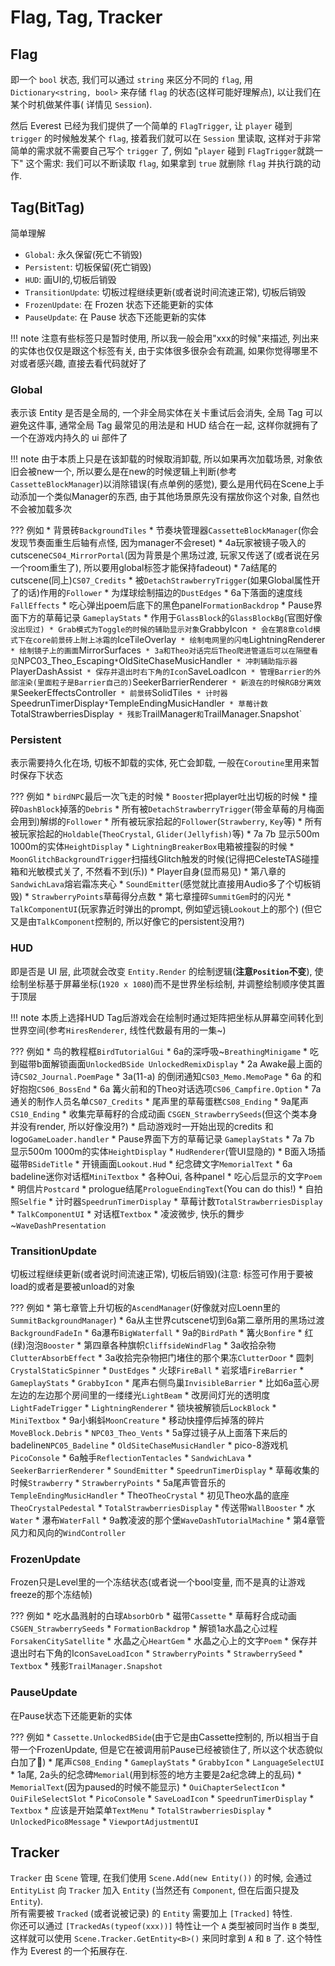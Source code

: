 # Flag, Tag, Tracker

## Flag

即一个 `bool` 状态, 我们可以通过 `string` 来区分不同的 `flag`, 用 `Dictionary<string, bool>` 来存储 `flag` 的状态(这样可能好理解点), 以让我们在某个时机做某件事(
详情见 `Session`).

然后 Everest 已经为我们提供了一个简单的 `FlagTrigger`, 让 `player` 碰到 `trigger` 的时候触发某个 `flag`, 接着我们就可以在 `Session` 里读取,
这样对于非常简单的需求就不需要自己写个 `trigger` 了, 例如 "`player` 碰到 `FlagTrigger`就跳一下" 这个需求: 我们可以不断读取 `flag`, 如果拿到 `true` 就删除 `flag` 并执行跳的动作.

## Tag(BitTag)

简单理解

* `Global`: 永久保留(死亡不销毁)
* `Persistent`: 切板保留(死亡销毁)
* `HUD`: 画UI的,切板后销毁
* `TransitionUpdate`: 切板过程继续更新(或者说时间流速正常), 切板后销毁
* `FrozenUpdate`: 在 Frozen 状态下还能更新的实体
* `PauseUpdate`: 在 Pause 状态下还能更新的实体

!!! note
    注意有些标签只是暂时使用, 所以我一般会用"xxx的时候"来描述, 列出来的实体也仅仅是跟这个标签有关, 由于实体很多很杂会有疏漏, 如果你觉得哪里不对或者感兴趣, 直接去看代码就好了

### Global

表示该 Entity 是否是全局的, 一个非全局实体在关卡重试后会消失, 全局 Tag 可以避免这件事, 通常全局 Tag 最常见的用法是和 HUD 结合在一起, 这样你就拥有了一个在游戏内持久的 ui 部件了

!!! note
    由于本质上只是在该卸载的时候取消卸载, 所以如果再次加载场景, 对象依旧会被new一个, 所以要么是在new的时候逻辑上判断(参考`CassetteBlockManager`)以消除错误(有点单例的感觉), 要么是用代码在Scene上手动添加一个类似Manager的东西, 由于其他场景原先没有摆放你这个对象, 自然也不会被加载多次

??? 例如
    * 背景砖`BackgroundTiles`
    * 节奏块管理器`CassetteBlockManager`(你会发现节奏面重生后轴有点怪, 因为manager不会reset)
    * 4a玩家被镜子吸入的cutscene`CS04_MirrorPortal`(因为背景是个黑场过渡, 玩家又传送了(或者说在另一个room重生了), 所以要用global标签才能保持fadeout)
    * 7a结尾的cutscene(同上)`CS07_Credits`
    * 被`DetachStrawberryTrigger`(如果Global属性开了的话)作用的`Follower`
    * 为煤球绘制描边的`DustEdges`
    * 6a下落面的速度线`FallEffects`
    * 吃心弹出poem后底下的黑色panel`FormationBackdrop`
    * Pause界面下方的草莓记录 `GameplayStats`
    * 作用于`GlassBlock`的`GlassBlockBg`(官图好像`没出现过)
    * Grab模式为Toggle的时候的辅助显示对象`GrabbyIcon`
    * 会在第8章cold模式下在core前景砖上附上冰霜的`IceTileOverlay`
    * 绘制电网里的闪电`LightningRenderer`
    * 绘制镜子上的画面`MirrorSurfaces`
    * 3a和Theo对话完后Theo爬进管道后可以在隔壁看见`NPC03_Theo_Escaping`
    * `OldSiteChaseMusicHandler`
    * 冲刺辅助指示器`PlayerDashAssist`
    * 保存并退出时右下角的Icon`SaveLoadIcon`
    * 管理Barrier的外部渲染(里面粒子是Barrier自己的)`SeekerBarrierRenderer`
    * 新浪在的时候RGB分离效果`SeekerEffectsController`
    * 前景砖`SolidTiles`
    * 计时器`SpeedrunTimerDisplay`
    * `TempleEndingMusicHandler`
    * 草莓计数`TotalStrawberriesDisplay`
    * 残影`TrailManager`和`TrailManager.Snapshot`

### Persistent

表示需要持久化在场, 切板不卸载的实体, 死亡会卸载, 一般在`Coroutine`里用来暂时保存下状态

??? 例如
    * `birdNPC`最后一次飞走的时候
    * `Booster`把player吐出切板的时候
    * 撞碎`DashBlock`掉落的`Debris`
    * 所有被`DetachStrawberryTrigger`(带金草莓的月梅面会用到)解绑的`Follower`
    * 所有被玩家拾起的`Follower`(`Strawberry`, `Key`等)
    * 所有被玩家拾起的`Holdable`(`TheoCrystal`, `Glider(Jellyfish)`等)
    * 7a 7b 显示500m 1000m的实体`HeightDisplay`
    * `LightningBreakerBox`电箱被撞裂的时候
    * `MoonGlitchBackgroundTrigger`扫描线Glitch触发的时候(记得把CelesteTAS碰撞箱和光敏模式关了, 不然看不到(乐))
    * Player自身(显而易见)
    * 第八章的`SandwichLava`熔岩霜冻夹心
    * `SoundEmitter`(感觉就比直接用Audio多了个切板销毁)
    * `StrawberryPoints`草莓得分点数
    * 第七章撞碎`SummitGem`时的闪光
    * `TalkComponentUI`(玩家靠近时弹出的prompt, 例如望远镜`Lookout`上的那个) (但它又是由`TalkComponent`控制的, 所以好像它的persistent没用?)

### HUD

即是否是 UI 层, 此项就会改变 `Entity.Render` 的绘制逻辑(**注意`Position`不变**), 使绘制坐标基于屏幕坐标(`1920 x 1080`)而不是世界坐标绘制, 并调整绘制顺序使其置于顶层

!!! note
    本质上选择HUD Tag后游戏会在绘制时通过矩阵把坐标从屏幕空间转化到世界空间(参考`HiresRenderer`, 线性代数最有用的一集~)

??? 例如
    * 鸟的教程框`BirdTutorialGui`
    * 6a的深呼吸~`BreathingMinigame`
    * 吃到磁带b面解锁画面`UnlockedBSide UnlockedRemixDisplay`
    * 2a Awake最上面的诗`CS02_Journal.PoemPage`
    * 3a(11-a) 的倒闭通知`CS03_Memo.MemoPage`
    * 6a 的和好抱抱`CS06_BossEnd`
    * 6a 篝火前和的Theo对话选项`CS06_Campfire.Option`
    * 7a通关的制作人员名单`CS07_Credits`
    * 尾声里的草莓蛋糕`CS08_Ending`
    * 9a尾声 `CS10_Ending`
    * 收集完草莓籽的合成动画 `CSGEN_StrawberrySeeds`(但这个类本身并没有render, 所以好像没用?)
    * 启动游戏时一开始出现的credits 和 logo`GameLoader.handler`
    * Pause界面下方的草莓记录 `GameplayStats`
    * 7a 7b 显示500m 1000m的实体`HeightDisplay`
    * `HudRenderer`(管UI显隐的)
    * B面入场插磁带`BSideTitle`
    * 开镜画面`Lookout.Hud`
    * 纪念碑文字`MemorialText`
    * 6a badeline迷你对话框`MiniTextbox`
    * 各种Oui, 各种panel
    * 吃心后显示的文字`Poem`
    * 明信片`Postcard`
    * prologue结尾`PrologueEndingText`(You can do this!)
    * 自拍照`Selfie`
    * 计时器`SpeedrunTimerDisplay`
    * 草莓计数`TotalStrawberriesDisplay`
    * `TalkComponentUI`
    * 对话框`Textbox`
    * 凌波微步, 快乐的舞步~`WaveDashPresentation`

### TransitionUpdate

切板过程继续更新(或者说时间流速正常), 切板后销毁)(注意: 标签可作用于要被load的或者是要被unload的对象

??? 例如
    * 第七章管上升切板的`AscendManager`(好像就对应Loenn里的`SummitBackgroundManager`)
    * 6a从主世界cutscene切到6a第二章所用的黑场过渡`BackgroundFadeIn`
    * 6a瀑布`BigWaterfall`
    * 9a的`BirdPath`
    * 篝火`Bonfire`
    * 红(绿)泡泡`Booster`
    * 第四章各种旗帜`CliffsideWindFlag`
    * 3a收拾杂物`ClutterAbsorbEffect`
    * 3a收拾完杂物把门堵住的那个果冻`ClutterDoor`
    * 圆刺`CrystalStaticSpinner`
    * `DustEdges`
    * 火球`FireBall`
    * 岩浆墙`FireBarrier`
    * `GameplayStats`
    * `GrabbyIcon`
    * 尾声右侧鸟巢`InvisibleBarrier`
    * 比如6a蓝心房左边的左边那个房间里的一缕缕光`LightBeam`
    * 改房间灯光的透明度`LightFadeTrigger`
    * `LightningRenderer`
    * 锁块被解锁后`LockBlock`
    * `MiniTextbox`
    * 9a小蝌蚪`MoonCreature`
    * 移动快撞停后掉落的碎片`MoveBlock.Debris`
    * `NPC03_Theo_Vents`
    * 5a穿过镜子从上面落下来后的badeline`NPC05_Badeline`
    * `OldSiteChaseMusicHandler`
    * pico-8游戏机`PicoConsole`
    * 6a触手`ReflectionTentacles`
    * `SandwichLava`
    * `SeekerBarrierRenderer`
    * `SoundEmitter`
    * `SpeedrunTimerDisplay`
    * 草莓收集的时候`Strawberry`
    * `StrawberryPoints`
    * 5a尾声管音乐的`TempleEndingMusicHandler`
    * Theo`TheoCrystal`
    * 初见Theo水晶的底座`TheoCrystalPedestal`
    * `TotalStrawberriesDisplay`
    * 传送带`WallBooster`
    * 水`Water`
    * 瀑布`WaterFall`
    * 9a教凌波的那个堡`WaveDashTutorialMachine`
    * 第4章管风力和风向的`WindController`

### FrozenUpdate

Frozen只是Level里的一个冻结状态(或者说一个bool变量, 而不是真的让游戏freeze的那个冻结帧)

??? 例如
    * 吃水晶溅射的白球`AbsorbOrb`
    * 磁带`Cassette`
    * 草莓籽合成动画`CSGEN_StrawberrySeeds`
    * `FormationBackdrop`
    * 解锁1a水晶之心过程`ForsakenCitySatellite`
    * 水晶之心`HeartGem`
    * 水晶之心上的文字`Poem`
    * 保存并退出时右下角的Icon`SaveLoadIcon`
    * `StrawberryPoints`
    * `StrawberrySeed`
    * `Textbox`
    * 残影`TrailManager.Snapshot`

### PauseUpdate

在Pause状态下还能更新的实体

??? 例如
    * `Cassette.UnlockedBSide`(由于它是由Cassette控制的, 所以相当于自带一个FrozenUpdate, 但是它在被调用前Pause已经被锁住了, 所以这个状态貌似白加了🤔)
    * 尾声`CS08_Ending`
    * `GameplayStats`
    * `GrabbyIcon`
    * `LanguageSelectUI`
    * 1a尾, 2a头的纪念碑`Memorial`(用到标签的地方主要是2a纪念碑上的乱码)
    * `MemorialText`(因为paused的时候不能显示)
    * `OuiChapterSelectIcon`
    * `OuiFileSelectSlot`
    * `PicoConsole`
    * `SaveLoadIcon`
    * `SpeedrunTimerDisplay`
    * `Textbox`
    * 应该是开始菜单`TextMenu`
    * `TotalStrawberriesDisplay`
    * `UnlockedPico8Message`
    * `ViewportAdjustmentUI`

## Tracker

`Tracker` 由 `Scene` 管理, 在我们使用 `Scene.Add(new Entity())` 的时候, 会通过 `EntityList` 向 `Tracker` 加入 `Entity` (当然还有 `Component`, 但在后面只提及 `Entity`).  
所有需要被 `Tracked` (或者说被记录) 的 `Entity` 需要加上 `[Tracked]` 特性.  
你还可以通过 `[TrackedAs(typeof(xxx))]` 特性让一个 `A` 类型被同时当作 `B` 类型, 这样就可以使用 `Scene.Tracker.GetEntity<B>()` 来同时拿到 `A` 和 `B` 了.
这个特性作为 Everest 的一个拓展存在.